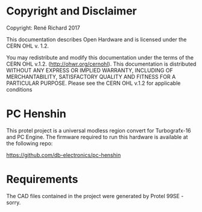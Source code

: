 # Copyright and Disclaimer
Copyright: René Richard 2017

This documentation describes Open Hardware and is licensed under the
CERN OHL v. 1.2.

You may redistribute and modify this documentation under the terms of the
CERN OHL v.1.2. (http://ohwr.org/cernohl). This documentation is distributed
WITHOUT ANY EXPRESS OR IMPLIED WARRANTY, INCLUDING OF
MERCHANTABILITY, SATISFACTORY QUALITY AND FITNESS FOR A
PARTICULAR PURPOSE. Please see the CERN OHL v.1.2 for applicable
conditions

# PC Henshin
This protel project is a universal modless region convert for Turbografx-16 and PC Engine. The firmware required to run this hardware is available at the following repo:

https://github.com/db-electronics/pc-henshin

# Requirements
The CAD files contained in the project were generated by Protel 99SE - sorry.
